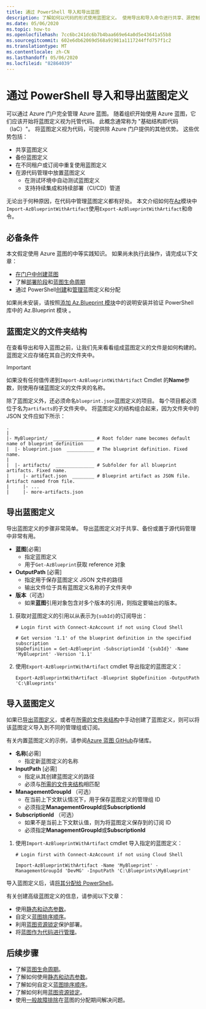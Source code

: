 ```yaml
---
title: 通过 PowerShell 导入和导出蓝图
description: 了解如何以代码的形式使用蓝图定义。 使用导出和导入命令进行共享、源控制和管理。
ms.date: 05/06/2020
ms.topic: how-to
ms.openlocfilehash: 7cc6bc241dc6b7b4baa669e64a0d5e43641a55b8
ms.sourcegitcommit: 602e6db62069d568a91981a1117244ffd757f1c2
ms.translationtype: MT
ms.contentlocale: zh-CN
ms.lasthandoff: 05/06/2020
ms.locfileid: "82864039"
---
```

# <a name="import-and-export-blueprint-definitions-with-powershell"></a>通过 PowerShell 导入和导出蓝图定义

可以通过 Azure 门户完全管理 Azure 蓝图。 随着组织开始使用 Azure 蓝图，它们应该开始将蓝图定义视为托管代码。 此概念通常称为 "基础结构即代码（IaC）"。 将蓝图定义视为代码，可提供除 Azure 门户提供的其他优势。 这些优势包括：

- 共享蓝图定义
- 备份蓝图定义
- 在不同租户或订阅中重复使用蓝图定义
- 在源代码管理中放置蓝图定义
  - 在测试环境中自动测试蓝图定义
  - 支持持续集成和持续部署（CI/CD）管道

无论出于何种原因，在代码中管理蓝图定义都有好处。 本文介绍如何在[Az](https://powershellgallery.com/packages/Az.Blueprint/)模块中`Import-AzBlueprintWithArtifact`使用`Export-AzBlueprintWithArtifact`和命令。

## <a name="prerequisites"></a>必备条件

本文假定使用 Azure 蓝图的中等实践知识。 如果尚未执行此操作，请完成以下文章：

- [在门户中创建蓝图](../create-blueprint-portal.md)
- 了解[部署阶段](../concepts/deployment-stages.md)和[蓝图生命周期](../concepts/lifecycle.md)
- 通过 PowerShell[创建](../create-blueprint-powershell.md)和[管理](./manage-assignments-ps.md)蓝图定义和分配

如果尚未安装，请按照[添加 Az.Blueprint 模块](./manage-assignments-ps.md#add-the-azblueprint-module)中的说明安装并验证 PowerShell 库中的 Az.Blueprint 模块  。

## <a name="folder-structure-of-a-blueprint-definition"></a>蓝图定义的文件夹结构

在查看导出和导入蓝图之前，让我们先来看看组成蓝图定义的文件是如何构建的。 蓝图定义应存储在其自己的文件夹中。

> [!IMPORTANT]
> 如果没有任何值传递到`Import-AzBlueprintWithArtifact` Cmdlet 的**Name**参数，则使用存储蓝图定义的文件夹的名称。

除了蓝图定义外，还必须命名`blueprint.json`蓝图定义的项目。 每个项目都必须位于名为`artifacts`的子文件夹中。
将蓝图定义的结构组合起来，因为文件夹中的 JSON 文件应如下所示：

```text
.
|
|- MyBlueprint/  _______________ # Root folder name becomes default name of blueprint definition
|  |- blueprint.json  __________ # The blueprint definition. Fixed name.
|
|  |- artifacts/  ______________ # Subfolder for all blueprint artifacts. Fixed name.
|     |- artifact.json  ________ # Blueprint artifact as JSON file. Artifact named from file.
|     |- ...
|     |- more-artifacts.json

```

## <a name="export-your-blueprint-definition"></a>导出蓝图定义

导出蓝图定义的步骤非常简单。 导出蓝图定义对于共享、备份或置于源代码管理中非常有用。

- **蓝图**[必需]
  - 指定蓝图定义
  - 用于`Get-AzBlueprint`获取 reference 对象
- **OutputPath** [必需]
  - 指定用于保存蓝图定义 JSON 文件的路径
  - 输出文件位于具有蓝图定义名称的子文件夹中
- **版本**（可选）
  - 如果**蓝图**引用对象包含对多个版本的引用，则指定要输出的版本。

1. 获取对蓝图定义的引用以从表示为`{subId}`的订阅导出：

   ```azurepowershell-interactive
   # Login first with Connect-AzAccount if not using Cloud Shell

   # Get version '1.1' of the blueprint definition in the specified subscription
   $bpDefinition = Get-AzBlueprint -SubscriptionId '{subId}' -Name 'MyBlueprint' -Version '1.1'
   ```

1. 使用`Export-AzBlueprintWithArtifact` cmdlet 导出指定的蓝图定义：

   ```azurepowershell-interactive
   Export-AzBlueprintWithArtifact -Blueprint $bpDefinition -OutputPath 'C:\Blueprints'
   ```

## <a name="import-your-blueprint-definition"></a>导入蓝图定义

如果已[导出蓝图定义](#export-your-blueprint-definition)，或者在[所需的文件夹结构](#folder-structure-of-a-blueprint-definition)中手动创建了蓝图定义，则可以将该蓝图定义导入到不同的管理组或订阅。

有关内置蓝图定义的示例，请参阅[Azure 蓝图 GitHub](https://github.com/Azure/azure-blueprints/tree/master/samples/001-builtins)存储库。

- **名称**[必需]
  - 指定新蓝图定义的名称
- **InputPath** [必需]
  - 指定从其创建蓝图定义的路径
  - 必须与[所需的文件夹结构](#folder-structure-of-a-blueprint-definition)相匹配
- **ManagementGroupId** （可选）
  - 在当前上下文默认情况下，用于保存蓝图定义的管理组 ID
  - 必须指定**ManagementGroupId**或**SubscriptionId**
- **SubscriptionId** （可选）
  - 如果不是当前上下文默认值，则为将蓝图定义保存到的订阅 ID
  - 必须指定**ManagementGroupId**或**SubscriptionId**

1. 使用`Import-AzBlueprintWithArtifact` cmdlet 导入指定的蓝图定义：

   ```azurepowershell-interactive
   # Login first with Connect-AzAccount if not using Cloud Shell

   Import-AzBlueprintWithArtifact -Name 'MyBlueprint' -ManagementGroupId 'DevMG' -InputPath 'C:\Blueprints\MyBlueprint'
   ```

导入蓝图定义后，请[将其分配给 PowerShell](./manage-assignments-ps.md#create-blueprint-assignments)。

有关创建高级蓝图定义的信息，请参阅以下文章：

- 使用[静态和动态参数](../concepts/parameters.md)。
- 自定义[蓝图排序顺序](../concepts/sequencing-order.md)。
- 利用[蓝图资源锁定](../concepts/resource-locking.md)保护部署。
- 将[蓝图作为代码进行管理](https://github.com/Azure/azure-blueprints/blob/master/README.md)。

## <a name="next-steps"></a>后续步骤

- 了解[蓝图生命周期](../concepts/lifecycle.md)。
- 了解如何使用[静态和动态参数](../concepts/parameters.md)。
- 了解如何自定义[蓝图排序顺序](../concepts/sequencing-order.md)。
- 了解如何利用[蓝图资源锁定](../concepts/resource-locking.md)。
- 使用[一般故障排除](../troubleshoot/general.md)在蓝图的分配期间解决问题。